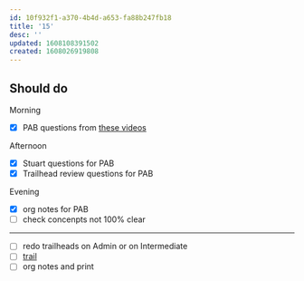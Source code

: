 ```yaml
---
id: 10f932f1-a370-4b4d-a653-fa88b247fb18
title: '15'
desc: ''
updated: 1608108391502
created: 1608026919808
---
```


## Should do

Morning
- [x] PAB questions from [these videos](https://www.youtube.com/playlist?list=PLfNip_IuQ8YDLRW3ro9GAm-gVdG-foqL4)

Afternoon
- [x] Stuart questions for PAB
- [x] Trailhead review questions for PAB

Evening
- [x] org notes for PAB
- [ ] check concenpts not 100% clear

---

- [ ] redo trailheads on Admin or on Intermediate
- [ ] [trail](https://trailhead.salesforce.com/content/learn/modules/declarative-change-set-development) 
- [ ] org notes and print 
